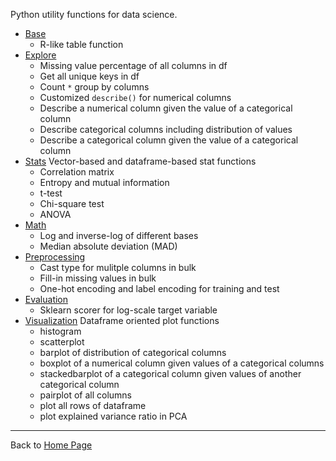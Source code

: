 Python utility functions for data science. 
- [Base](https://github.com/yang-zhang/ds-utils/blob/master/ds_utils/base.py)
  - R-like table function
- [Explore](https://github.com/yang-zhang/ds-utils/blob/master/ds_utils/explore.py)
  - Missing value percentage of all columns in df
  - Get all unique keys in df
  - Count `*` group by columns
  - Customized `describe()` for numerical columns
  - Describe a numerical column given the value of a categorical column
  - Describe categorical columns including distribution of values
  - Describe a categorical column given the value of a categorical column
- [Stats](https://github.com/yang-zhang/ds-utils/blob/master/ds_utils/stats.py) Vector-based and dataframe-based stat functions
  - Correlation matrix
  - Entropy and mutual information
  - t-test
  - Chi-square test
  - ANOVA
- [Math](https://github.com/yang-zhang/ds-utils/blob/master/ds_utils/math_functions.py)
  - Log and inverse-log of different bases
  - Median absolute deviation (MAD)
- [Preprocessing](https://github.com/yang-zhang/ds-utils/blob/master/ds_utils/preprocessing.py)
  - Cast type for mulitple columns in bulk
  - Fill-in missing values in bulk
  - One-hot encoding and label encoding for training and test 
- [Evaluation](https://github.com/yang-zhang/ds-utils/blob/master/ds_utils/evaluation.py)
  - Sklearn scorer for log-scale target variable
- [Visualization](https://github.com/yang-zhang/ds-utils/blob/master/ds_utils/visualization.py) Dataframe oriented plot functions
  - histogram
  - scatterplot
  - barplot of distribution of categorical columns 
  - boxplot of a numerical column given values of a categorical columns
  - stackedbarplot of a categorical column given values of another categorical column
  - pairplot of all columns
  - plot all rows of dataframe
  - plot explained variance ratio in PCA

---
Back to [Home Page](https://yang-zhang.github.io/)

